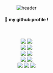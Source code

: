 <div align="center">

![header](https://capsule-render.vercel.app/api?type=waving&color=ffff6a&text=Welcome&fontColor=2522ca)

####  :wave: my github profile !
</div>

 <br/>
 <br/>

<div align=center>
 <img src="https://img.shields.io/badge/Java-007396?style=flat&logo=Conda-Forge&logoColor=white" />
 <img src="https://img.shields.io/badge/Mybatis-000000?style=flat&logo=Fluentd&logoColor=white" />
 <br>
 
 <img src="https://img.shields.io/badge/gradle-02303A?style=for-the-badge&logo=gradle&logoColor=white">
 <img src="https://img.shields.io/badge/maven-C71A36?style=for-the-badge&logo=maven&logoColor=white">
 <br>
  
 <img src="https://img.shields.io/badge/spring-6DB33F?style=for-the-badge&logo=spring&logoColor=white"> 
 <img src="https://img.shields.io/badge/springboot-6DB33F?style=for-the-badge&logo=springboot&logoColor=white">
 <br>
 
 <img src="https://img.shields.io/badge/apache tomcat-F8DC75?style=for-the-badge&logo=apachetomcat&logoColor=white"> 
 <img src="https://img.shields.io/badge/mysql-4479A1?style=for-the-badge&logo=mysql&logoColor=white"> 
 <br>
  
 <img src="https://img.shields.io/badge/intelliJ-000000?style=for-the-badge&logo=intellij&logoColor=white">
 <img src="https://img.shields.io/badge/github-181717?style=for-the-badge&logo=github&logoColor=white">
 <img src="https://img.shields.io/badge/slack-4A154B?style=for-the-badge&logo=slack&logoColor=white">
 <br>
</div>
